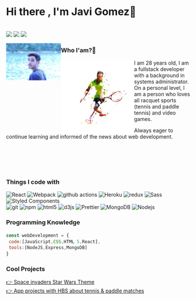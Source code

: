 

<header>

</header>

 <h1>Hi there , I'm Javi Gomez👋</h1>
  <br/>
  <a href="mailto:projav23@gmail.com?subject=[GitHub]%20Contact&body=Hello%20Javi%2C%0A%0A..."><img src="https://img.shields.io/badge/e‑mail-D14836.svg?style=for-the-badge&logo=GMail&logoColor=white"/></a>
  <a href="https://instagram.com/projav23"><img src="https://img.shields.io/badge/instagram-E4405F.svg?style=for-the-badge&logo=instagram&logoColor=white"/></a>
  <a href="https://www.linkedin.com/in/javier-g%C3%B3mez-jimenez/"><img src="https://img.shields.io/badge/linkedin-0077B5.svg?style=for-the-badge&logo=linkedin&logoColor=white"/></a>
</p>
<p>
  <img width="150" align='left' src="Captura de pantalla 2021-02-18 a las 17.45.53.png">
</p>



### Who I'am?🧐
<p> <img  align='left' width='200px' height='200px' src='tenis-player-color.png'> </p>


<p>I am 28 years old, I am a fullstack developer with a background in systems administrator. On a personal level, I am a person who loves all racquet sports (tennis and paddle tennis) and video games.

Always eager to continue learning and informed of the news about web development.
</p>

<br>
<br>
<br>
<br>


### Things I code with

<p>
  <img alt="React" src="https://img.shields.io/badge/-React-45b8d8?style=flat-square&logo=react&logoColor=white" />
  <img alt="Webpack" src="https://img.shields.io/badge/-Webpack-8DD6F9?style=flat-square&logo=webpack&logoColor=white" /> 
  <img alt="github actions" src="https://img.shields.io/badge/-Github_Actions-2088FF?style=flat-square&logo=github-actions&logoColor=white" />
  <img alt="Heroku" src="https://img.shields.io/badge/-Heroku-430098?style=flat-square&logo=heroku&logoColor=white" />
  <img alt="redux" src="https://img.shields.io/badge/-Redux-764ABC?style=flat-square&logo=redux&logoColor=white" />
  <img alt="Sass" src="https://img.shields.io/badge/-Sass-CC6699?style=flat-square&logo=sass&logoColor=white" />
  <img alt="Styled Components" src="https://img.shields.io/badge/-Styled_Components-db7092?style=flat-square&logo=styled-components&logoColor=white" />
 <br>
  <img alt="git" src="https://img.shields.io/badge/-Git-F05032?style=flat-square&logo=git&logoColor=white" />
  <img alt="npm" src="https://img.shields.io/badge/-NPM-CB3837?style=flat-square&logo=npm&logoColor=white" />
  <img alt="html5" src="https://img.shields.io/badge/-HTML5-E34F26?style=flat-square&logo=html5&logoColor=white" />
  <img alt="d3js" src="https://img.shields.io/badge/-D3.js-F9A03C?style=flat-square&logo=d3.js&logoColor=white" />
  <img alt="Prettier" src="https://img.shields.io/badge/-Prettier-F7B93E?style=flat-square&logo=prettier&logoColor=white" />
  <img alt="MongoDB" src="https://img.shields.io/badge/-MongoDB-13aa52?style=flat-square&logo=mongodb&logoColor=white" />
  <img alt="Nodejs" src="https://img.shields.io/badge/-Nodejs-43853d?style=flat-square&logo=Node.js&logoColor=white" />
</p>

### Programming Knowledge

```js
const webDevelopment = {
 code:[JavaScript,CSS,HTML 5,React],
 tools:[NodeJS,Express,MongoDB]
}
```



### Cool Projects
[👉 Space invaders Star Wars Theme](https://github.com/projav23/webproject)<br>
[👉 App projects with HBS about tennis & paddle matches](https://together-ironhack.herokuapp.com/)
